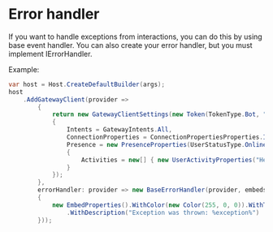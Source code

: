 # Error handler

If you want to handle exceptions from interactions, you can do this by using base event handler.
You can also create your error handler, but you must implement IErrorHandler.

Example:
```csharp
var host = Host.CreateDefaultBuilder(args);
host
    .AddGatewayClient(provider =>
        {
            return new GatewayClientSettings(new Token(TokenType.Bot, ""), new GatewayClientConfiguration
            {
                Intents = GatewayIntents.All,
                ConnectionProperties = ConnectionPropertiesProperties.IOS,
                Presence = new PresenceProperties(UserStatusType.Online)
                {
                    Activities = new[] { new UserActivityProperties("Hey", UserActivityType.Streaming) }
                }
            });
        },
        errorHandler: provider => new BaseErrorHandler(provider, embedsProperties: new[]
        {
            new EmbedProperties().WithColor(new Color(255, 0, 0)).WithTitle("Error!")
                .WithDescription("Exception was thrown: %exception%")
        }));
```
